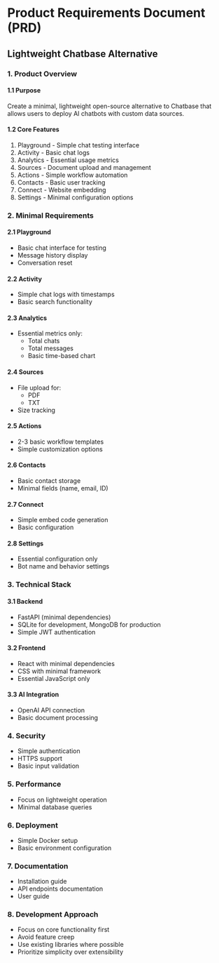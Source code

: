 # Product Requirements Document (PRD)
## Lightweight Chatbase Alternative

### 1. Product Overview

#### 1.1 Purpose
Create a minimal, lightweight open-source alternative to Chatbase that allows users to deploy AI chatbots with custom data sources.

#### 1.2 Core Features
1. Playground - Simple chat testing interface
2. Activity - Basic chat logs
3. Analytics - Essential usage metrics
4. Sources - Document upload and management
5. Actions - Simple workflow automation
6. Contacts - Basic user tracking
7. Connect - Website embedding
8. Settings - Minimal configuration options

### 2. Minimal Requirements

#### 2.1 Playground
- Basic chat interface for testing
- Message history display
- Conversation reset

#### 2.2 Activity
- Simple chat logs with timestamps
- Basic search functionality

#### 2.3 Analytics
- Essential metrics only:
  - Total chats
  - Total messages
  - Basic time-based chart

#### 2.4 Sources
- File upload for:
  - PDF
  - TXT
- Size tracking

#### 2.5 Actions
- 2-3 basic workflow templates
- Simple customization options

#### 2.6 Contacts
- Basic contact storage
- Minimal fields (name, email, ID)

#### 2.7 Connect
- Simple embed code generation
- Basic configuration

#### 2.8 Settings
- Essential configuration only
- Bot name and behavior settings

### 3. Technical Stack

#### 3.1 Backend
- FastAPI (minimal dependencies)
- SQLite for development, MongoDB for production
- Simple JWT authentication

#### 3.2 Frontend
- React with minimal dependencies
- CSS with minimal framework
- Essential JavaScript only

#### 3.3 AI Integration
- OpenAI API connection
- Basic document processing

### 4. Security
- Simple authentication
- HTTPS support
- Basic input validation

### 5. Performance
- Focus on lightweight operation
- Minimal database queries

### 6. Deployment
- Simple Docker setup
- Basic environment configuration

### 7. Documentation
- Installation guide
- API endpoints documentation
- User guide

### 8. Development Approach
- Focus on core functionality first
- Avoid feature creep
- Use existing libraries where possible
- Prioritize simplicity over extensibility
